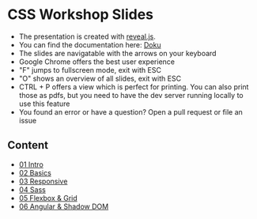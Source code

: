 # CSS Workshop Slides

- The presentation is created with [reveal.js](http://lab.hakim.se/reveal-js/).
- You can find the documentation here: [Doku](https://github.com/hakimel/reveal.js) 
- The slides are navigatable with the arrows on your keyboard
- Google Chrome offers the best user experience
- "F" jumps to fullscreen mode, exit with ESC
- "O" shows an overview of all slides, exit with ESC
- CTRL + P offers a view which is perfect for printing. You can also print those as pdfs, but you need to have the dev server running locally to use this feature
- You found an error or have a question? Open a pull request or file an issue

## Content
- [01 Intro](https://baloise.github.io/ws-css_basics/slides/01_Intro.html)
- [02 Basics](https://baloise.github.io/ws-css_basics/slides/02_Basics.html)
- [03 Responsive](https://baloise.github.io/ws-css_basics/slides/03_Responsive.html)
- [04 Sass](https://baloise.github.io/ws-css_basics/slides/04_Sass.html)
- [05 Flexbox & Grid](https://baloise.github.io/ws-css_basics/slides/05_Flexbox&Grid.html)
- [06 Angular & Shadow DOM](https://baloise.github.io/ws-css_basics/slides/06_Angular&ShadowDOM.html)
